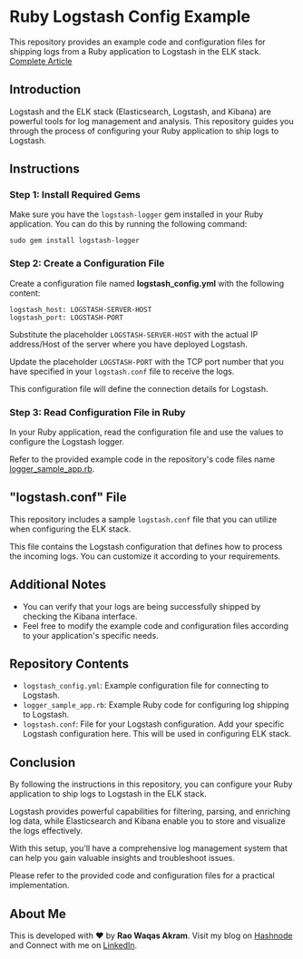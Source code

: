 
# Ruby Logstash Config Example

This repository provides an example code and configuration files for shipping logs from a Ruby application to Logstash in the ELK stack.
 [Complete Article](https://raowaqasakram.hashnode.dev/shipping-ruby-application-logs-to-logstash-elk)

## Introduction

Logstash and the ELK stack (Elasticsearch, Logstash, and Kibana) are powerful tools for log management and analysis. This repository guides you through the process of configuring your Ruby application to ship logs to Logstash.

## Instructions

### Step 1: Install Required Gems

Make sure you have the `logstash-logger` gem installed in your Ruby application. You can do this by running the following command:
````
sudo gem install logstash-logger
````

### Step 2: Create a Configuration File
Create a configuration file named **logstash_config.yml** with the following content:
````
logstash_host: LOGSTASH-SERVER-HOST
logstash_port: LOGSTASH-PORT
````

Substitute the placeholder `LOGSTASH-SERVER-HOST` with the actual IP address/Host of the server where you have deployed Logstash.

Update the placeholder `LOGSTASH-PORT` with the TCP port number that you have specified in your `logstash.conf` file to receive the logs.

This configuration file will define the connection details for Logstash.

### Step 3: Read Configuration File in Ruby

In your Ruby application, read the configuration file and use the values to configure the Logstash logger. 

Refer to the provided example code in the repository's code files name [logger_sample_app.rb](https://github.com/raowaqasakram/ruby-logstash-elk-config-example/blob/main/logger_sample_app.rb).

## "logstash.conf" File

This repository includes a sample `logstash.conf` file that you can utilize when configuring the ELK stack.

This file contains the Logstash configuration that defines how to process the incoming logs. You can customize it according to your requirements.

## Additional Notes

- You can verify that your logs are being successfully shipped by checking the Kibana interface.
- Feel free to modify the example code and configuration files according to your application's specific needs.

## Repository Contents

- `logstash_config.yml`: Example configuration file for connecting to Logstash.
- `logger_sample_app.rb`: Example Ruby code for configuring log shipping to Logstash.
- `logstash.conf`:  File for your Logstash configuration. Add your specific Logstash configuration here. This will be used in configuring ELK stack.

## Conclusion

By following the instructions in this repository, you can configure your Ruby application to ship logs to Logstash in the ELK stack. 

Logstash provides powerful capabilities for filtering, parsing, and enriching log data, while Elasticsearch and Kibana enable you to store and visualize the logs effectively. 

With this setup, you'll have a comprehensive log management system that can help you gain valuable insights and troubleshoot issues.

Please refer to the provided code and configuration files for a practical implementation.


## About Me

This is developed with ❤️ by **Rao Waqas Akram**. 
Visit my blog on [Hashnode](https://raowaqasakram.hashnode.dev/) and 
Connect with me on [LinkedIn](https://www.linkedin.com/in/raowaqasakram/).

